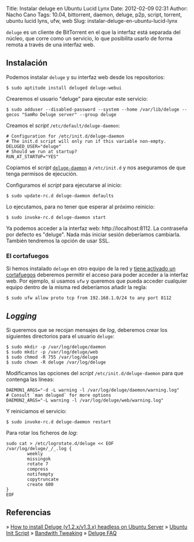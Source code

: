 Title: Instalar deluge en Ubuntu Lucid Lynx
Date: 2012-02-09 02:31
Author: Nacho Cano
Tags: 10.04, bittorrent, daemon, deluge, p2p, script, torrent, ubuntu lucid lyns, ufw, web
Slug: instalar-deluge-en-ubuntu-lucid-lynx

`deluge` es un cliente de BitTorrent en el que la interfaz está separada
del núcleo, que corre como un servicio, lo que posibilita usarlo de
forma remota a través de una interfaz web.


Instalación
-----------

Podemos instalar `deluge` y su interfaz web desde los repositorios:

    $ sudo aptitude install deluged deluge-webui

Crearemos el usuario "deluge" para ejecutar este servicio:

    $ sudo adduser --disabled-password --system --home /var/lib/deluge --gecos "SamRo Deluge server" --group deluge

Creamos el _script_ `/etc/default/deluge-daemon`:

    # Configuration for /etc/init.d/deluge-daemon
    # The init.d script will only run if this variable non-empty.
    DELUGED_USER="deluge"
    # Should we run at startup?
    RUN_AT_STARTUP="YES"

Copiamos el _script_ [`deluge-daemon`][deluge-daemon]
a `/etc/init.d` y nos aseguramos de que tenga permisos de ejecución.

Configuramos el _script_ para ejecutarse al inicio:

    $ sudo update-rc.d deluge-daemon defaults

Lo ejecutamos, para no tener que esperar al próximo reinicio:

    $ sudo invoke-rc.d deluge-daemon start

Ya podemos acceder a la interfaz web: http://localhost:8112. La
contraseña por defecto es "deluge". Nada más iniciar sesión deberíamos
cambiarla. También tendremos la opción de usar SSL.

### El cortafuegos

Si hemos instalado `deluge` en otro equipo de la red y [tiene activado
un cortafuegos][] deberemos permitir el acceso para poder acceder a la
interfaz web. Por ejemplo, si usamos `ufw` y queremos que pueda acceder
cualquier equipo dentro de la misma red deberíamos añadir la regla:

    $ sudo ufw allow proto tcp from 192.168.1.0/24 to any port 8112

_Logging_
---------

Si queremos que se recojan mensajes de _log_, deberemos crear los
siguientes directorios para el usuario `deluge`:

    $ sudo mkdir -p /var/log/deluge/daemon
    $ sudo mkdir -p /var/log/deluge/web
    $ sudo chmod -R 755 /var/log/deluge
    $ sudo chown -R deluge /var/log/deluge

Modificamos las opciones del _script_ `/etc/init.d/deluge-daemon` para
que contenga las líneas:

    DAEMON1_ARGS="-d -L warning -l /var/log/deluge/daemon/warning.log"             # Consult `man deluged` for more options
    DAEMON2_ARGS="-L warning -l /var/log/deluge/web/warning.log"

Y reiniciamos el servicio:

    $ sudo invoke-rc.d deluge-daemon restart

Para rotar los ficheros de _log_:

    sudo cat > /etc/logrotate.d/deluge << EOF
    /var/log/deluge/_/_.log {
            weekly
            missingok
            rotate 7
            compress
            notifempty
            copytruncate
            create 600
    }
    EOF

Referencias
-----------

» [How to install Deluge (v1.2.x/v1.3.x) headless on Ubuntu Server][]
» [Ubuntu Init Script][]
» [Bandwith Tweaking][]
» [Deluge FAQ][]

  [deluge-daemon]: http://terminus.ignaciocano.com/wp-uploads/linked/deluge-daemon
    "deluge-daemon"
  [tiene activado un cortafuegos]: {filename}/admin/detectando-intrusos-en-ubuntu-maverick-meerkat.md
    "tiene activado un cortafuegos"
  [How to install Deluge (v1.2.x/v1.3.x) headless on Ubuntu Server]: http://www.havetheknowhow.com/Install-the-software/Install-Deluge-Headless.html
    "How to install Deluge (v1.2.x/v1.3.x) headless on Ubuntu Server"
  [Ubuntu Init Script]: http://dev.deluge-torrent.org/wiki/UserGuide/InitScript/Ubuntu
    "Ubuntu Init Script"
  [Bandwith Tweaking]: http://dev.deluge-torrent.org/wiki/UserGuide/BandwidthTweaking
    "Bandwith Tweaking"
  [Deluge FAQ]: http://dev.deluge-torrent.org/wiki/Faq#Howtostartthevarioususer-interfaces
    "Deluge FAQ"
